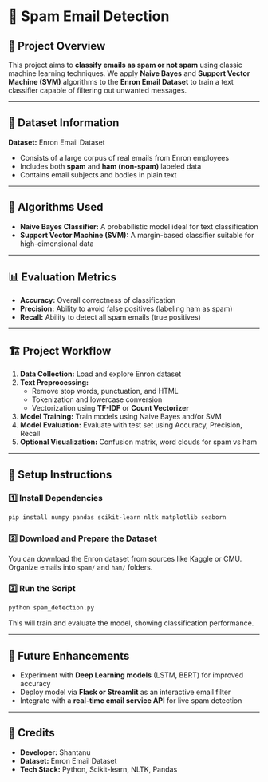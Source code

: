 # 📧 Spam Email Detection  

## 📌 Project Overview  

This project aims to **classify emails as spam or not spam** using classic machine learning techniques. We apply **Naive Bayes** and **Support Vector Machine (SVM)** algorithms to the **Enron Email Dataset** to train a text classifier capable of filtering out unwanted messages.  

---

## 📂 Dataset Information  

**Dataset:** Enron Email Dataset  
- Consists of a large corpus of real emails from Enron employees  
- Includes both **spam** and **ham (non-spam)** labeled data  
- Contains email subjects and bodies in plain text  

---

## 🧠 Algorithms Used  

- **Naive Bayes Classifier:** A probabilistic model ideal for text classification  
- **Support Vector Machine (SVM):** A margin-based classifier suitable for high-dimensional data  

---

## 📊 Evaluation Metrics  

- **Accuracy:** Overall correctness of classification  
- **Precision:** Ability to avoid false positives (labeling ham as spam)  
- **Recall:** Ability to detect all spam emails (true positives)  

---

## 🏗️ Project Workflow  

1. **Data Collection:** Load and explore Enron dataset  
2. **Text Preprocessing:**  
   - Remove stop words, punctuation, and HTML  
   - Tokenization and lowercase conversion  
   - Vectorization using **TF-IDF** or **Count Vectorizer**  
3. **Model Training:** Train models using Naive Bayes and/or SVM  
4. **Model Evaluation:** Evaluate with test set using Accuracy, Precision, Recall  
5. **Optional Visualization:** Confusion matrix, word clouds for spam vs ham  

---

## 🔧 Setup Instructions  

### 1️⃣ Install Dependencies  
```bash
pip install numpy pandas scikit-learn nltk matplotlib seaborn
```

### 2️⃣ Download and Prepare the Dataset  
You can download the Enron dataset from sources like Kaggle or CMU. Organize emails into `spam/` and `ham/` folders.  

### 3️⃣ Run the Script  
```bash
python spam_detection.py
```

This will train and evaluate the model, showing classification performance.  

---

## 🚀 Future Enhancements  

- Experiment with **Deep Learning models** (LSTM, BERT) for improved accuracy  
- Deploy model via **Flask or Streamlit** as an interactive email filter  
- Integrate with a **real-time email service API** for live spam detection  

---

## 🙌 Credits  

- **Developer:** Shantanu
- **Dataset:** Enron Email Dataset  
- **Tech Stack:** Python, Scikit-learn, NLTK, Pandas  
